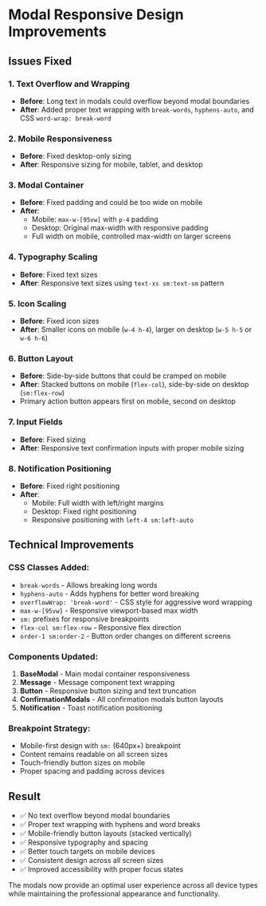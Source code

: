 # Modal Responsive Design Improvements

## Issues Fixed

### 1. **Text Overflow and Wrapping**
- **Before**: Long text in modals could overflow beyond modal boundaries
- **After**: Added proper text wrapping with `break-words`, `hyphens-auto`, and CSS `word-wrap: break-word`

### 2. **Mobile Responsiveness**
- **Before**: Fixed desktop-only sizing
- **After**: Responsive sizing for mobile, tablet, and desktop

### 3. **Modal Container**
- **Before**: Fixed padding and could be too wide on mobile
- **After**: 
  - Mobile: `max-w-[95vw]` with `p-4` padding
  - Desktop: Original max-width with responsive padding
  - Full width on mobile, controlled max-width on larger screens

### 4. **Typography Scaling**
- **Before**: Fixed text sizes
- **After**: Responsive text sizes using `text-xs sm:text-sm` pattern

### 5. **Icon Scaling**
- **Before**: Fixed icon sizes
- **After**: Smaller icons on mobile (`w-4 h-4`), larger on desktop (`w-5 h-5` or `w-6 h-6`)

### 6. **Button Layout**
- **Before**: Side-by-side buttons that could be cramped on mobile
- **After**: Stacked buttons on mobile (`flex-col`), side-by-side on desktop (`sm:flex-row`)
- Primary action button appears first on mobile, second on desktop

### 7. **Input Fields**
- **Before**: Fixed sizing
- **After**: Responsive text confirmation inputs with proper mobile sizing

### 8. **Notification Positioning**
- **Before**: Fixed right positioning
- **After**: 
  - Mobile: Full width with left/right margins
  - Desktop: Fixed right positioning
  - Responsive positioning with `left-4 sm:left-auto`

## Technical Improvements

### CSS Classes Added:
- `break-words` - Allows breaking long words
- `hyphens-auto` - Adds hyphens for better word breaking
- `overflowWrap: 'break-word'` - CSS style for aggressive word wrapping
- `max-w-[95vw]` - Responsive viewport-based max width
- `sm:` prefixes for responsive breakpoints
- `flex-col sm:flex-row` - Responsive flex direction
- `order-1 sm:order-2` - Button order changes on different screens

### Components Updated:
1. **BaseModal** - Main modal container responsiveness
2. **Message** - Message component text wrapping
3. **Button** - Responsive button sizing and text truncation
4. **ConfirmationModals** - All confirmation modals button layouts
5. **Notification** - Toast notification positioning

### Breakpoint Strategy:
- Mobile-first design with `sm:` (640px+) breakpoint
- Content remains readable on all screen sizes
- Touch-friendly button sizes on mobile
- Proper spacing and padding across devices

## Result
- ✅ No text overflow beyond modal boundaries
- ✅ Proper text wrapping with hyphens and word breaks
- ✅ Mobile-friendly button layouts (stacked vertically)
- ✅ Responsive typography and spacing
- ✅ Better touch targets on mobile devices
- ✅ Consistent design across all screen sizes
- ✅ Improved accessibility with proper focus states

The modals now provide an optimal user experience across all device types while maintaining the professional appearance and functionality.
